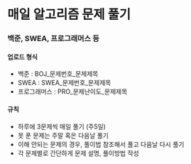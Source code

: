 # 매일 알고리즘 문제 풀기

### 백준, SWEA, 프로그래머스 등

#### 업로드 형식
- 백준 : BOJ_문제번호_문제제목
- SWEA : SWEA_문제번호_문제제목
- 프로그래머스 : PRO_문제난이도_문제제목


#### 규칙
- 하루에 3문제씩 매일 풀기 (주5일)
- 못 푼 문제는 주말 혹은 다음날 풀기
- 이해 안되는 문제의 경우, 풀이법 참조해서 풀고 다음날 다시 풀기 
- 각 문제별로 간단하게 문제 설명, 풀이방법 작성
